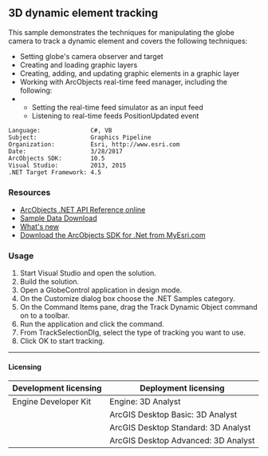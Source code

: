 ## 3D dynamic element tracking

  <div xmlns="http://www.w3.org/1999/xhtml" xmlns:my="http://schemas.microsoft.com/office/infopath/2003/myXSD/2006-02-10T23:25:53">This sample demonstrates the techniques for manipulating the globe camera to track a dynamic element and covers the following techniques:</div>

*   Setting globe's camera observer and target
*   Creating and loading graphic layers
*   Creating, adding, and updating graphic elements in a graphic layer
*   Working with ArcObjects real-time feed manager, including the following:
*   *   Setting the real-time feed simulator as an input feed
    *   Listening to real-time feeds PositionUpdated event   


<!-- TODO: Fill this section below with metadata about this sample-->
```
Language:              C#, VB
Subject:               Graphics Pipeline
Organization:          Esri, http://www.esri.com
Date:                  3/28/2017
ArcObjects SDK:        10.5
Visual Studio:         2013, 2015
.NET Target Framework: 4.5
```

### Resources

* [ArcObjects .NET API Reference online](http://desktop.arcgis.com/en/arcobjects/latest/net/webframe.htm)  
* [Sample Data Download](../../releases)  
* [What's new](http://desktop.arcgis.com/en/arcobjects/latest/net/webframe.htm#05247c04-bfd9-4e36-ae09-bc6e833c3b14.htm)  
* [Download the ArcObjects SDK for .Net from MyEsri.com](https://my.esri.com/)  

### Usage
1. Start Visual Studio and open the solution.  
1. Build the solution.  
1. Open a GlobeControl application in design mode.  
1. On the Customize dialog box choose the .NET Samples category.  
1. On the Command Items pane, drag the Track Dynamic Object command on to a toolbar.  
1. Run the application and click the command.  
1. From TrackSelectionDlg, select the type of tracking you want to use.  
1. Click OK to start tracking.  









---------------------------------

#### Licensing  
| Development licensing | Deployment licensing | 
| ------------- | ------------- | 
| Engine Developer Kit | Engine: 3D Analyst |  
|  | ArcGIS Desktop Basic: 3D Analyst |  
|  | ArcGIS Desktop Standard: 3D Analyst |  
|  | ArcGIS Desktop Advanced: 3D Analyst |  



